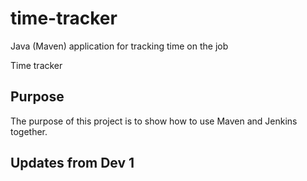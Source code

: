 # time-tracker
Java (Maven) application for tracking time on the job

Time tracker

## Purpose

The purpose of this project is to show how to use Maven and Jenkins together.

## Updates from Dev 1
